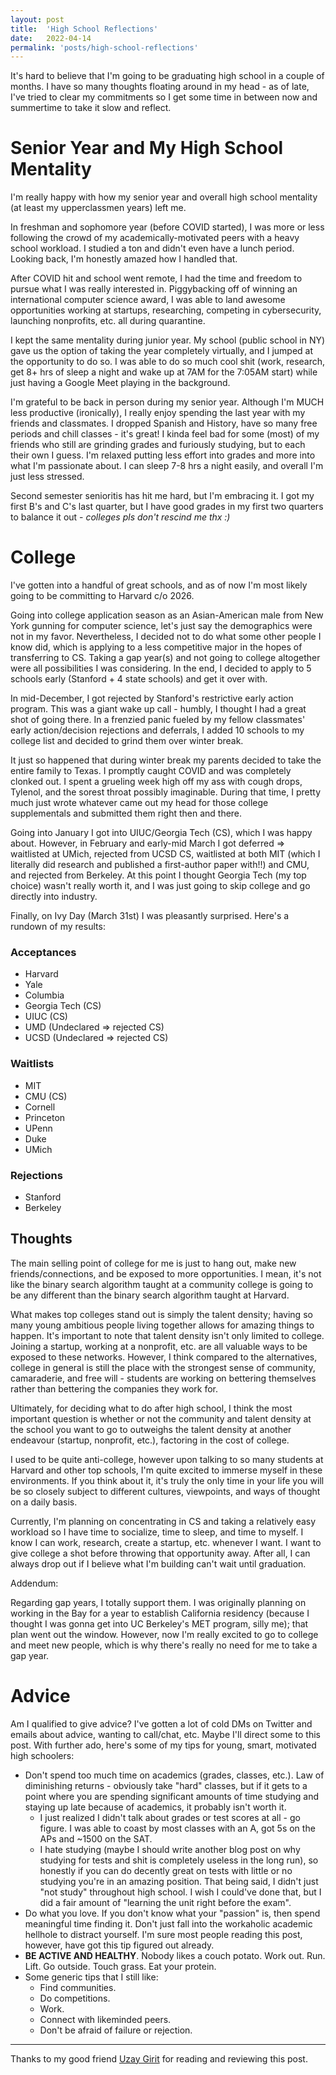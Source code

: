 ```yaml
---
layout: post
title:  'High School Reflections'
date:   2022-04-14
permalink: 'posts/high-school-reflections'
---
```


It's hard to believe that I'm going to be graduating high school in a couple of months. I have so many thoughts floating around in my head - as of late, I've tried to clear my commitments so I get some time in between now and summertime to take it slow and reflect.

# Senior Year and My High School Mentality
I'm really happy with how my senior year and overall high school mentality (at least my upperclassmen years) left me.  

In freshman and sophomore year (before COVID started), I was more or less following the crowd of my academically-motivated peers with a heavy school workload. I studied a ton and didn't even have a lunch period. Looking back, I'm honestly amazed how I handled that.

After COVID hit and school went remote, I had the time and freedom to pursue what I was really interested in. Piggybacking off of winning an international computer science award, I was able to land awesome opportunities working at startups, researching, competing in cybersecurity, launching nonprofits, etc. all during quarantine.

I kept the same mentality during junior year. My school (public school in NY) gave us the option of taking the year completely virtually, and I jumped at the opportunity to do so. I was able to do so much cool shit (work, research, get 8+ hrs of sleep a night and wake up at 7AM for the 7:05AM start) while just having a Google Meet playing in the background.

I'm grateful to be back in person during my senior year. Although I'm MUCH less productive (ironically), I really enjoy spending the last year with my friends and classmates. I dropped Spanish and History, have so many free periods and chill classes - it's great! I kinda feel bad for some (most) of my friends who still are grinding grades and furiously studying, but to each their own I guess. I'm relaxed putting less effort into grades and more into what I'm passionate about. I can sleep 7-8 hrs a night easily, and overall I'm just less stressed.

Second semester senioritis has hit me hard, but I'm embracing it. I got my first B's and C's last quarter, but I have good grades in my first two quarters to balance it out - *colleges pls don't rescind me thx :)*

<p></p>

# College
I've gotten into a handful of great schools, and as of now I'm most likely going to be committing to Harvard c/o 2026.
  
Going into college application season as an Asian-American male from New York gunning for computer science, let's just say the demographics were not in my favor. Nevertheless, I decided not to do what some other people I know did, which is applying to a less competitive major in the hopes of transferring to CS. Taking a gap year(s) and not going to college altogether were all possibilities I was considering. In the end, I decided to apply to 5 schools early (Stanford + 4 state schools) and get it over with.

In mid-December, I got rejected by Stanford's restrictive early action program. This was a giant wake up call - humbly, I thought I had a great shot of going there. In a frenzied panic fueled by my fellow classmates' early action/decision rejections and deferrals, I added 10 schools to my college list and decided to grind them over winter break. 

It just so happened that during winter break my parents decided to take the entire family to Texas. I promptly caught COVID and was completely clonked out. I spent a grueling week high off my ass with cough drops, Tylenol, and the sorest throat possibly imaginable. During that time, I pretty much just wrote whatever came out my head for those college supplementals and submitted them right then and there.

Going into January I got into UIUC/Georgia Tech (CS), which I was happy about. However, in February and early-mid March I got deferred => waitlisted at UMich, rejected from UCSD CS, waitlisted at both MIT (which I literally did research and published a first-author paper with!!) and CMU, and rejected from Berkeley. At this point I thought Georgia Tech (my top choice) wasn't really worth it, and I was just going to skip college and go directly into industry.

Finally, on Ivy Day (March 31st) I was pleasantly surprised. Here's a rundown of my results:

### Acceptances
- Harvard
- Yale
- Columbia
- Georgia Tech (CS)
- UIUC (CS)
- UMD (Undeclared => rejected CS)
- UCSD (Undeclared => rejected CS)

### Waitlists
- MIT
- CMU (CS)
- Cornell
- Princeton
- UPenn
- Duke
- UMich

### Rejections
- Stanford
- Berkeley

## Thoughts
The main selling point of college for me is just to hang out, make new friends/connections, and be exposed to more opportunities. I mean, it's not like the binary search algorithm taught at a community college is going to be any different than the binary search algorithm taught at Harvard.

What makes top colleges stand out is simply the talent density; having so many young ambitious people living together allows for amazing things to happen. It's important to note that talent density isn't only limited to college. Joining a startup, working at a nonprofit, etc. are all valuable ways to be exposed to these networks. However, I think compared to the alternatives, college in general is still the place with the strongest sense of community, camaraderie, and free will - students are working on bettering themselves rather than bettering the companies they work for.

Ultimately, for deciding what to do after high school, I think the most important question is whether or not the community and talent density at the school you want to go to outweighs the talent density at another endeavour (startup, nonprofit, etc.), factoring in the cost of college.

I used to be quite anti-college, however upon talking to so many students at Harvard and other top schools, I'm quite excited to immerse myself in these environments. If you think about it, it's truly the only time in your life you will be so closely subject to different cultures, viewpoints, and ways of thought on a daily basis.

Currently, I'm planning on concentrating in CS and taking a relatively easy workload so I have time to socialize, time to sleep, and time to myself. I know I can work, research, create a startup, etc. whenever I want. I want to give college a shot before throwing that opportunity away. After all, I can always drop out if I believe what I'm building can't wait until graduation.

Addendum:

Regarding gap years, I totally support them. I was originally planning on working in the Bay for a year to establish California residency (because I thought I was gonna get into UC Berkeley's MET program, silly me); that plan went out the window. However, now I'm really excited to go to college and meet new people, which is why there's really no need for me to take a gap year.

# Advice

Am I qualified to give advice? I've gotten a lot of cold DMs on Twitter and emails about advice, wanting to call/chat, etc. Maybe I'll direct some to this post. With further ado, here's some of my tips for young, smart, motivated high schoolers:
- Don't spend too much time on academics (grades, classes, etc.). Law of diminishing returns - obviously take "hard" classes, but if it gets to a point where you are spending significant amounts of time studying and staying up late because of academics, it probably isn't worth it.
  - I just realized I didn't talk about grades or test scores at all - go figure. I was able to coast by most classes with an A, got 5s on the APs and ~1500 on the SAT. 
  - I hate studying (maybe I should write another blog post on why studying for tests and shit is completely useless in the long run), so honestly if you can do decently great on tests with little or no studying you're in an amazing position. That being said, I didn't just "not study" throughout high school. I wish I could've done that, but I did a fair amount of "learning the unit right before the exam".
- Do what you love. If you don't know what your "passion" is, then spend meaningful time finding it. Don't just fall into the workaholic academic hellhole to distract yourself. I'm sure most people reading this post, however, have got this tip figured out already.
- **BE ACTIVE AND HEALTHY**. Nobody likes a couch potato. Work out. Run. Lift. Go outside. Touch grass. Eat your protein.
- Some generic tips that I still like:
  - Find communities.
  - Do competitions.
  - Work.
  - Connect with likeminded peers.
  - Don't be afraid of failure or rejection.

---

Thanks to my good friend [Uzay Girit](https://www.uzpg.me/) for reading and reviewing this post.
